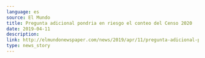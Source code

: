 ```yaml
---
language: es
source: El Mundo
title: Pregunta adicional pondria en riesgo el conteo del Censo 2020
date: 2019-04-11
description:
link: http://elmundonewspaper.com/news/2019/apr/11/pregunta-adicional-pondria-en-riesgo-el-conteo-del/
type: news_story
---
```

